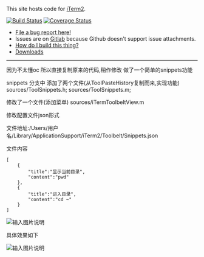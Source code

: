 This site hosts code for <a href="https://iterm2.com">iTerm2</a>.

[![Build Status](https://travis-ci.org/gnachman/iTerm2.svg?branch=master)](https://travis-ci.org/gnachman/iTerm2)
[![Coverage Status](https://coveralls.io/repos/github/gnachman/iTerm2/badge.svg?branch=master)](https://coveralls.io/github/gnachman/iTerm2?branch=master)

<ul>
<li><a href="https://iterm2.com/bugs">File a bug report here!</a></li>
<li>Issues are on <a href="https://gitlab.com/gnachman/iterm2/issues">Gitlab</a> because Github doesn't support issue attachments.</li>
<li><a href="https://gitlab.com/gnachman/iterm2/wikis/HowToBuild">How do I build this thing?</a></li>
<li><a href="https://iterm2.com/downloads.html">Downloads</a>
</ul>


*************
因为不太懂oc 所以直接复制原来的代码,稍作修改 做了一个简单的snippets功能

snippets 分支中
添加了两个文件(从ToolPasteHistory复制而来,实现功能)
sources/ToolSnippets.h;
sources/ToolSnippets.m;

修改了一个文件(添加菜单)
sources/iTermToolbeltView.m

修改配置文件json形式 

文件地址:/Users/用户名/Library/ApplicationSupport/iTerm2/Toolbelt/Snippets.json

文件内容 

```
[
    {
        "title":"显示当前目录",
        "content":"pwd"
    },
    {
        "title":"进入目录",
        "content":"cd ~"
    }
]
```
![输入图片说明](https://images.gitee.com/uploads/images/2018/1102/153512_26720f41_2135690.png "屏幕截图.png")

具体效果如下 

![输入图片说明](https://images.gitee.com/uploads/images/2018/1102/153335_8c136d74_2135690.gif "iTerm2-snippets.gif")
